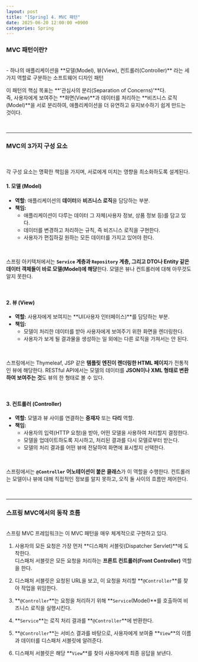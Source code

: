 ```yaml
---
layout: post
title: "[Spring] 4. MVC 패턴"
date: 2025-06-20 12:00:00 +0900
categories: Spring
---
```



### **MVC 패턴이란?**
<br>
- 하나의 애플리케이션을 **모델(Model), 뷰(View), 컨트롤러(Controller)** 라는 세 가지 역할로 구분하는 소프트웨어 디자인 패턴

<br>

이 패턴의 핵심 목표는 **'관심사의 분리(Separation of Concerns)'**다. <br>
즉, 사용자에게 보여주는 **화면(View)**과 데이터를 처리하는 **비즈니스 로직(Model)**을 서로 분리하여, 애플리케이션을 더 유연하고 유지보수하기 쉽게 만드는 것이다.

<br>

---

### **MVC의 3가지 구성 요소**

<br>

각 구성 요소는 명확한 책임을 가지며, 서로에게 미치는 영향을 최소화하도록 설계된다.


#### **1. 모델 (Model)**

- **역할:** 애플리케이션의 **데이터**와 **비즈니스 로직**을 담당하는 부분.
- **책임:**
  - 애플리케이션이 다루는 데이터 그 자체(사용자 정보, 상품 정보 등)를 담고 있다.
  - 데이터를 변경하고 처리하는 규칙, 즉 비즈니스 로직을 구현한다.
  - 사용자가 편집하길 원하는 모든 데이터를 가지고 있어야 한다.

<br>

스프링 아키텍처에서는 **`Service` 계층과 `Repository` 계층, 그리고 DTO나 Entity 같은 데이터 객체들이 바로 모델(Model)에 해당**한다. 모델은 뷰나 컨트롤러에 대해 아무것도 알지 못한다.

<br>

#### **2. 뷰 (View)**

- **역할:** 사용자에게 보여지는 **UI(사용자 인터페이스)**를 담당하는 부분.
- **책임:**
    - 모델이 처리한 데이터를 받아 사용자에게 보여주기 위한 화면을 렌더링한다.
    * 사용자가 보게 될 결과물을 생성하는 일 외에는 다른 로직을 가져서는 안 된다.

<br>

스프링에서는 Thymeleaf, JSP 같은 **템플릿 엔진이 렌더링한 HTML 페이지**가 전통적인 뷰에 해당한다. RESTful API에서는 모델의 데이터를 **JSON이나 XML 형태로 변환하여 보여주는 것**도 뷰의 한 형태로 볼 수 있다.

<br>

#### **3. 컨트롤러 (Controller)**

- **역할:** 모델과 뷰 사이를 연결하는 **중재자** 또는 **다리** 역할.
- **책임:**
  - 사용자의 입력(HTTP 요청)을 받아, 어떤 모델을 사용하여 처리할지 결정한다.
  - 모델을 업데이트하도록 지시하고, 처리된 결과를 다시 모델로부터 받는다.
  - 모델의 처리 결과를 어떤 뷰에 전달하여 화면에 표시할지 선택한다.

<br>

스프링에서는 **`@Controller` 어노테이션이 붙은 클래스**가 이 역할을 수행한다. 컨트롤러는 모델이나 뷰에 대해 직접적인 정보를 알지 못하고, 오직 둘 사이의 흐름만 제어한다.

<br>

---

### **스프링 MVC에서의 동작 흐름**

<br>
스프링 MVC 프레임워크는 이 MVC 패턴을 매우 체계적으로 구현하고 있다.

1. 사용자의 모든 요청은 가장 먼저 **디스패처 서블릿(Dispatcher Servlet)**에 도착한다. <br> 디스패처 서블릿은 모든 요청을 처리하는 **프론트 컨트롤러(Front Controller)** 역할을 한다.

2. 디스패처 서블릿은 요청된 URL을 보고, 이 요청을 처리할 **`@Controller`**를 찾아 작업을 위임한다.

3. **`@Controller`**는 요청을 처리하기 위해 **`Service`(Model)**를 호출하여 비즈니스 로직을 실행시킨다.

4. **`Service`**는 로직 처리 결과를 **`@Controller`**에 반환한다.

5. **`@Controller`**는 서비스 결과를 바탕으로, 사용자에게 보여줄 **`View`**의 이름과 데이터를 디스패처 서블릿에 알려준다.

6. 디스패처 서블릿은 해당 **`View`**를 찾아 사용자에게 최종 응답을 보낸다.
